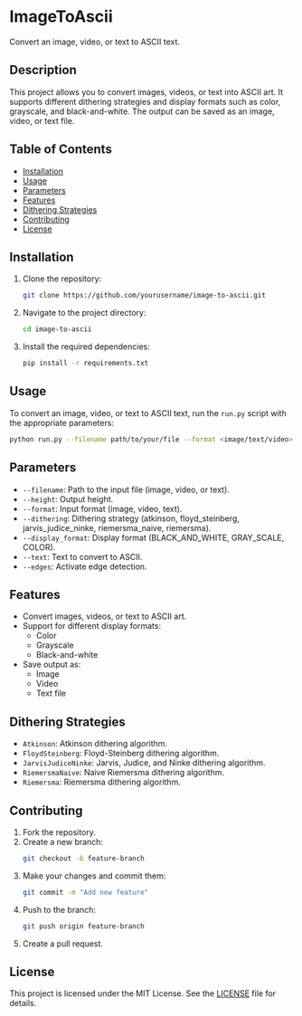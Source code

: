 # ImageToAscii

Convert an image, video, or text to ASCII text.

## Description

This project allows you to convert images, videos, or text into ASCII art. It supports different dithering strategies and display formats such as color, grayscale, and black-and-white. The output can be saved as an image, video, or text file.

## Table of Contents

- [Installation](#installation)
- [Usage](#usage)
- [Parameters](#parameters)
- [Features](#features)
- [Dithering Strategies](#dithering-strategies)
- [Contributing](#contributing)
- [License](#license)

## Installation

1. Clone the repository:
    ```bash
    git clone https://github.com/yourusername/image-to-ascii.git
    ```
2. Navigate to the project directory:
    ```bash
    cd image-to-ascii
    ```
3. Install the required dependencies:
    ```bash
    pip install -r requirements.txt
    ```

## Usage

To convert an image, video, or text to ASCII text, run the `run.py` script with the appropriate parameters:

```bash
python run.py --filename path/to/your/file --format <image/text/video> --height output_height --dithering <floyd_steinberg/atkinson/jarvis_judice_ninke/riemersma_naive/riemersma> --display_format <BLACK_AND_WHITE/GRAY_SCALE/COLOR>
```

## Parameters

- `--filename`: Path to the input file (image, video, or text).
- `--height`: Output height.
- `--format`: Input format (image, video, text).
- `--dithering`: Dithering strategy (atkinson, floyd_steinberg, jarvis_judice_ninke, riemersma_naive, riemersma).
- `--display_format`: Display format (BLACK_AND_WHITE, GRAY_SCALE, COLOR).
- `--text`: Text to convert to ASCII.
- `--edges`: Activate edge detection.

## Features

- Convert images, videos, or text to ASCII art.
- Support for different display formats:
  - Color
  - Grayscale
  - Black-and-white
- Save output as:
  - Image
  - Video
  - Text file

## Dithering Strategies

- `Atkinson`: Atkinson dithering algorithm.
- `FloydSteinberg`: Floyd-Steinberg dithering algorithm.
- `JarvisJudiceNinke`: Jarvis, Judice, and Ninke dithering algorithm.
- `RiemersmaNaive`: Naive Riemersma dithering algorithm.
- `Riemersma`: Riemersma dithering algorithm.

## Contributing

1. Fork the repository.
2. Create a new branch:
    ```bash
    git checkout -b feature-branch
    ```
3. Make your changes and commit them:
    ```bash
    git commit -m "Add new feature"
    ```
4. Push to the branch:
    ```bash
    git push origin feature-branch
    ```
5. Create a pull request.

## License

This project is licensed under the MIT License. See the [LICENSE](LICENSE) file for details.